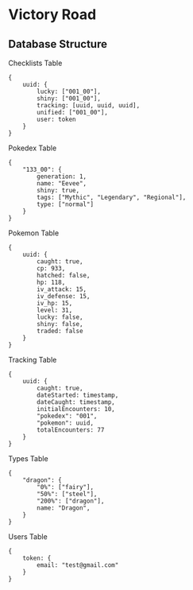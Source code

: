 # Victory Road




## Database Structure
Checklists Table
````
{
	uuid: {
		lucky: ["001_00"],
		shiny: ["001_00"],
		tracking: [uuid, uuid, uuid],
		unified: ["001_00"],		
		user: token
	}
}
````
Pokedex Table
````
{
	"133_00": {
		generation: 1,
		name: "Eevee",
		shiny: true,
		tags: ["Mythic", "Legendary", "Regional"],
		type: ["normal"]
	}
}
````
Pokemon Table
````
{
	uuid: {
		caught: true,
		cp: 933,
		hatched: false,
		hp: 118,
		iv_attack: 15,
		iv_defense: 15,
		iv_hp: 15,
		level: 31,
		lucky: false,
		shiny: false,
		traded: false
	}
}
````
Tracking Table
````
{
	uuid: {
		caught: true,
		dateStarted: timestamp,
		dateCaught: timestamp,
		initialEncounters: 10,
		"pokedex": "001",
		"pokemon": uuid,
		totalEncounters: 77
	}
}
````
Types Table
````
{
	"dragon": {
		"0%": ["fairy"],
		"50%": ["steel"],
		"200%": ["dragon"],
		name: "Dragon",
	}
}
````
Users Table
````
{
	token: {
		email: "test@gmail.com"
	}
}
````
